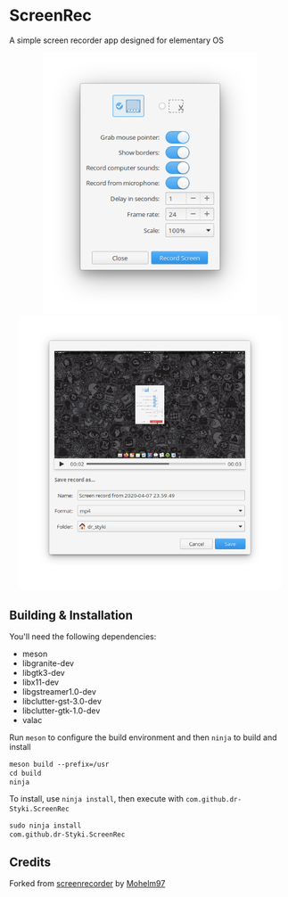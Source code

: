 # ScreenRec
A simple screen recorder app designed for elementary OS

<!-- <p align="left">
  <a href="https://appcenter.elementary.io/com.github.dr-Styki.ScreenRec"><img src="https://appcenter.elementary.io/badge.svg" alt="Get it on AppCenter" /></a>
</p> -->

<p align="center"><img src="data/screenshot_1.png" width="385"></br><img src="data/screenshot_2.png" width="470"></p>

## Building & Installation

You'll need the following dependencies:

* meson
* libgranite-dev
* libgtk3-dev
* libx11-dev
* libgstreamer1.0-dev
* libclutter-gst-3.0-dev
* libclutter-gtk-1.0-dev
* valac

Run `meson` to configure the build environment and then `ninja` to build and install

    meson build --prefix=/usr
    cd build
    ninja

To install, use `ninja install`, then execute with `com.github.dr-Styki.ScreenRec`

    sudo ninja install
    com.github.dr-Styki.ScreenRec

## Credits
Forked from [screenrecorder](https://github.com/Mohelm97/screenrecorder) by [Mohelm97](https://github.com/Mohelm97)